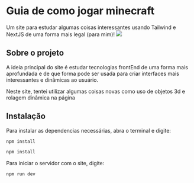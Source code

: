# Guia de como jogar minecraft
Um site para estudar algumas coisas interessantes usando Tailwind e NextJS de uma forma mais legal (para mim)!
![](https://media.discordapp.net/attachments/774432392818589746/1177795352070471790/localhost_3000__1.png?ex=6573ce66&is=65615966&hm=d982d2700073803a05e02edf594f65f09c93c0f12956b14154466a9ba54b8c3d&=&format=webp&width=1040&height=585)

## Sobre o projeto
A ideia principal do site é estudar tecnologias frontEnd de uma forma mais aprofundada e de que forma pode ser usada para criar interfaces mais interessantes e dinâmicas ao usuário.

Neste site, tentei utilizar algumas coisas novas como uso de objetos 3d e rolagem dinâmica na página

## Instalação

Para instalar as dependencias necessárias, abra o terminal e digite:

```sh
npm install
```

```sh
npm install
```

Para iniciar o servidor com o site, digite:

```sh
npm run dev
```
